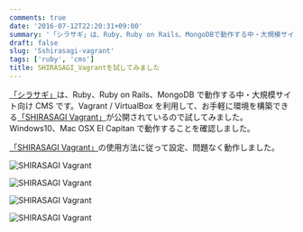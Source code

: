 ```yaml
---
comments: true
date: '2016-07-12T22:20:31+09:00'
summary: '「シラサギ」は、Ruby、Ruby on Rails、MongoDBで動作する中・大規模サイト向けCMSです。簡単に環境を構築できるSHIRASAGI Vagrantを試してみました。'
draft: false
slug: 'Sshirasagi-vagrant'
tags: ['ruby', 'cms']
title: SHIRASAGI_Vagrantを試してみました
---
```


[「シラサギ」](http://www.ss-proj.org/)は、Ruby、Ruby on Rails、MongoDB で動作する中・大規模サイト向け CMS です。Vagrant / VirtualBox を利用して、お手軽に環境を構築できる[「SHIRASAGI Vagrant」](https://github.com/shirasagi/ss-vagrant)が公開されているので試してみました。Windows10、Mac OSX El Capitan で動作することを確認しました。

[「SHIRASAGI Vagrant」](https://github.com/shirasagi/ss-vagrant)の使用方法に従って設定、問題なく動作しました。

![SHIRASAGI Vagrant](/static/images/post/shirasagi-vagrant/shirasagi_01.png 'SHIRASAGI Vagrant')

![SHIRASAGI Vagrant](/static/images/post/shirasagi-vagrant/shirasagi_03.png 'SHIRASAGI Vagrant')

![SHIRASAGI Vagrant](/static/images/post/shirasagi-vagrant/shirasagi_02.png 'SHIRASAGI Vagrant')

![SHIRASAGI Vagrant](/static/images/post/shirasagi-vagrant/shirasagi_04.png 'SHIRASAGI Vagrant')

